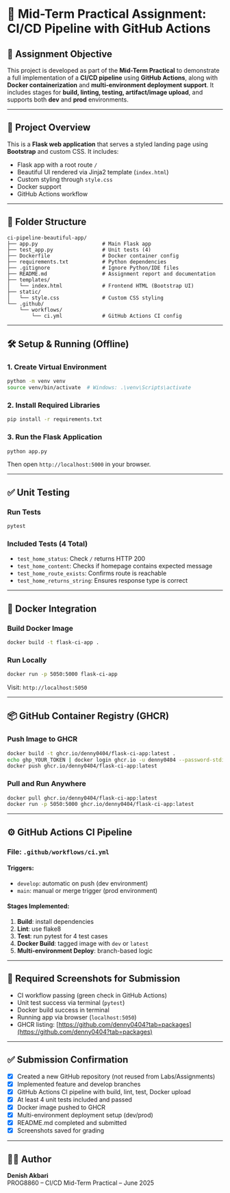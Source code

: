 
# 📘 Mid-Term Practical Assignment: CI/CD Pipeline with GitHub Actions

## 🎯 Assignment Objective

This project is developed as part of the **Mid-Term Practical** to demonstrate a full implementation of a **CI/CD pipeline** using **GitHub Actions**, along with **Docker containerization** and **multi-environment deployment support**. It includes stages for **build, linting, testing, artifact/image upload**, and supports both **dev** and **prod** environments.

---

## 🧩 Project Overview

This is a **Flask web application** that serves a styled landing page using **Bootstrap** and custom CSS. It includes:
- Flask app with a root route `/`
- Beautiful UI rendered via Jinja2 template (`index.html`)
- Custom styling through `style.css`
- Docker support
- GitHub Actions workflow

---

## 📁 Folder Structure

```
ci-pipeline-beautiful-app/
├── app.py                     # Main Flask app
├── test_app.py                # Unit tests (4)
├── Dockerfile                 # Docker container config
├── requirements.txt           # Python dependencies
├── .gitignore                 # Ignore Python/IDE files
├── README.md                  # Assignment report and documentation
├── templates/
│   └── index.html             # Frontend HTML (Bootstrap UI)
├── static/
│   └── style.css              # Custom CSS styling
└── .github/
    └── workflows/
        └── ci.yml             # GitHub Actions CI config
```

---

## 🛠️ Setup & Running (Offline)

### 1. Create Virtual Environment

```bash
python -m venv venv
source venv/bin/activate  # Windows: .\venv\Scripts\activate
```

### 2. Install Required Libraries

```bash
pip install -r requirements.txt
```

### 3. Run the Flask Application

```bash
python app.py
```

Then open `http://localhost:5000` in your browser.

---

## ✅ Unit Testing

### Run Tests

```bash
pytest
```

### Included Tests (4 Total)
- `test_home_status`: Check `/` returns HTTP 200
- `test_home_content`: Checks if homepage contains expected message
- `test_home_route_exists`: Confirms route is reachable
- `test_home_returns_string`: Ensures response type is correct

---

## 🐳 Docker Integration

### Build Docker Image

```bash
docker build -t flask-ci-app .
```

### Run Locally

```bash
docker run -p 5050:5000 flask-ci-app
```

Visit: `http://localhost:5050`

---

## 📦 GitHub Container Registry (GHCR)

### Push Image to GHCR

```bash
docker build -t ghcr.io/denny0404/flask-ci-app:latest .
echo ghp_YOUR_TOKEN | docker login ghcr.io -u denny0404 --password-stdin
docker push ghcr.io/denny0404/flask-ci-app:latest
```

### Pull and Run Anywhere

```bash
docker pull ghcr.io/denny0404/flask-ci-app:latest
docker run -p 5050:5000 ghcr.io/denny0404/flask-ci-app:latest
```

---

## ⚙️ GitHub Actions CI Pipeline

### File: `.github/workflows/ci.yml`

#### Triggers:
- `develop`: automatic on push (dev environment)
- `main`: manual or merge trigger (prod environment)

#### Stages Implemented:
1. **Build**: install dependencies
2. **Lint**: use flake8
3. **Test**: run pytest for 4 test cases
4. **Docker Build**: tagged image with `dev` or `latest`
5. **Multi-environment Deploy**: branch-based logic

---

## 📸 Required Screenshots for Submission

- CI workflow passing (green check in GitHub Actions)
- Unit test success via terminal (`pytest`)
- Docker build success in terminal
- Running app via browser (`localhost:5050`)
- GHCR listing: [https://github.com/denny0404?tab=packages](https://github.com/denny0404?tab=packages)

---

## ✅ Submission Confirmation

- [x] Created a new GitHub repository (not reused from Labs/Assignments)
- [x] Implemented feature and develop branches
- [x] GitHub Actions CI pipeline with build, lint, test, Docker upload
- [x] At least 4 unit tests included and passed
- [x] Docker image pushed to GHCR
- [x] Multi-environment deployment setup (dev/prod)
- [x] README.md completed and submitted
- [x] Screenshots saved for grading

---

## 👨‍💻 Author
**Denish Akbari**  
PROG8860 – CI/CD Mid-Term Practical – June 2025
